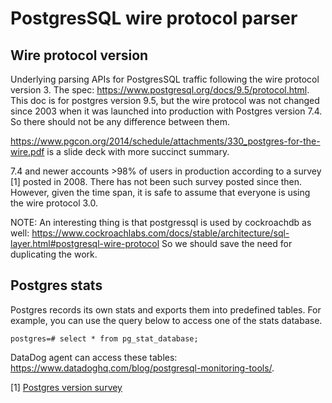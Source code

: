 # PostgresSQL wire protocol parser

## Wire protocol version

Underlying parsing APIs for PostgresSQL traffic following the wire protocol version 3.
The spec: https://www.postgresql.org/docs/9.5/protocol.html. This doc is for postgres version 9.5,
but the wire protocol was not changed since 2003 when it was launched into production with Postgres
version 7.4. So there should not be any difference between them.

https://www.pgcon.org/2014/schedule/attachments/330_postgres-for-the-wire.pdf is a slide deck with
more succinct summary.

7.4 and newer accounts >98% of users in production according to a survey [1] posted in 2008.
There has not been such survey posted since then. However, given the time span, it is safe to assume
that everyone is using the wire protocol 3.0.

NOTE: An interesting thing is that postgressql is used by cockroachdb as well:
https://www.cockroachlabs.com/docs/stable/architecture/sql-layer.html#postgresql-wire-protocol
So we should save the need for duplicating the work.

## Postgres stats

Postgres records its own stats and exports them into predefined tables. For example, you can use the
query below to access one of the stats database.

```
postgres=# select * from pg_stat_database;
```

DataDog agent can access these tables: https://www.datadoghq.com/blog/postgresql-monitoring-tools/.


[1] [Postgres version survey](https://www.postgresql.org/community/survey/51-what-version-of-postgresql-are-you-running-on-most-of-your-production-postgresql-servers/)
